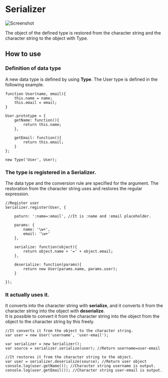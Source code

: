 
Serializer
====================================

![Screenshot](http://holyshared.github.com/Serializer/logo.png)

The object of the defined type is restored from the character string and the character string to the object with Type.  

How to use
------------------------------------

### Definition of data type

A new data type is defined by using **Type**. 
The User type is defined in the following example.

	function User(name, email){
		this.name = name;
		this.email = email;
	}

	User.prototype = {
		getName: function(){
			return this.name;
		},
	
		getEmail: function(){
			return this.email;
		}
	};

	new Type('User', User);

### The type is registered in a Serializer.

The data type and the conversion rule are specified for the argument. 
The restoration from the character string uses and restores the regular expression.

	//Register user
	Serializer.register(User, {
	
		paturn: ':name=:email', //It is :name and :email placeholder.
	
		params: {
			name: '\w+',
			email: '\w+'
		},

		serialize: function(object){
			return object.name + '=' + object.email;
		},
	
		deserialize: function(params){
			return new User(params.name, params.user);
		}
	
	});

### It actually uses it. 

It converts into the character string with **serialize**, and it converts it from the character string into the object with **deserialize**.  
It is possible to convert it from the character string into the object from the object to the character string by this freely.  

	//It converts it from the object to the character string. 
	var user = new User('username', 'user-email');
	
	var serializer = new Serializer();
	var source = serializer.serialize(user); //Return username=user-email
	
	//It restores it from the character string to the object.
	var user = serializer.deserialize(source); //Return user object
	console.log(user.getName()); //Character string username is output. 
	console.log(user.getEmail()); //Character string user-email is output. 
